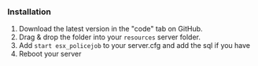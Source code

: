 
### Installation
1) Download the latest version in the "code" tab on GitHub.
2) Drag & drop the folder into your `resources` server folder.
4) Add `start esx_policejob` to your server.cfg and add the sql if you have
5) Reboot your server